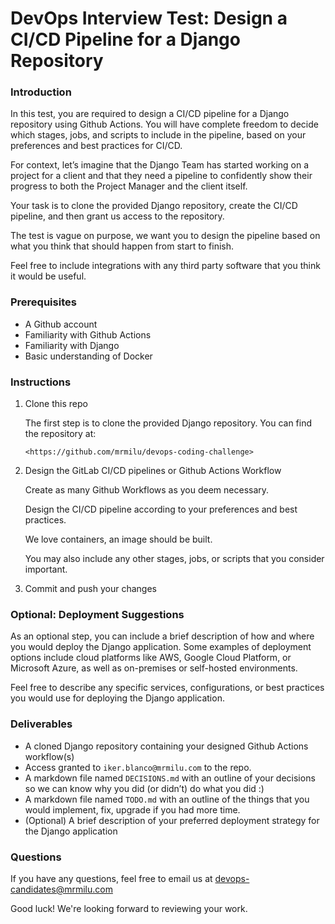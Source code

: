 # DevOps Interview Test: Design a CI/CD Pipeline for a Django Repository

### Introduction

In this test, you are required to design a CI/CD pipeline for a Django repository using Github Actions. You will have complete freedom to decide which stages, jobs, and scripts to include in the pipeline, based on your preferences and best practices for CI/CD.

For context, let’s imagine that the Django Team has started working on a project for a client and that they need a pipeline to confidently show their progress to both the Project Manager and the client itself.

Your task is to clone the provided Django repository, create the CI/CD pipeline, and then grant us access to the repository.

The test is vague on purpose, we want you to design the pipeline based on what you think that should happen from start to finish.

Feel free to include integrations with any third party software that you think it would be useful.

### Prerequisites

- A Github account
- Familiarity with Github Actions
- Familiarity with Django
- Basic understanding of Docker

### Instructions
1. Clone this repo
    
    The first step is to clone the provided Django repository. You can find the repository at:
    
    ```
    <https://github.com/mrmilu/devops-coding-challenge>
    
    ```
    
    
2. Design the GitLab CI/CD pipelines or Github Actions Workflow
    
    Create as many Github Workflows as you deem necessary.
    
    Design the CI/CD pipeline according to your preferences and best practices. 
    
    We love containers, an image should be built.
    
    You may also include any other stages, jobs, or scripts that you consider important.
    
3. Commit and push your changes


### Optional: Deployment Suggestions

As an optional step, you can include a brief description of how and where you would deploy the Django application. Some examples of deployment options include cloud platforms like AWS, Google Cloud Platform, or Microsoft Azure, as well as on-premises or self-hosted environments.

Feel free to describe any specific services, configurations, or best practices you would use for deploying the Django application.

### Deliverables

- A cloned Django repository containing your designed Github Actions workflow(s)
- Access granted to `iker.blanco@mrmilu.com` to the repo.
- A markdown file named `DECISIONS.md` with an outline of your decisions so we can know why you did (or didn’t) do what you did :)
- A markdown file named  `TODO.md` with an outline of the things that you would implement, fix, upgrade if you had more time.
- (Optional) A brief description of your preferred deployment strategy for the Django application

### Questions

If you have any questions, feel free to email us at devops-candidates@mrmilu.com


Good luck! We're looking forward to reviewing your work.
